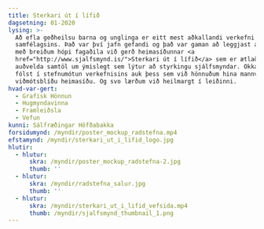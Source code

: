 ```yaml
---
title: Sterkari út í lífið
dagsetning: 01-2020
lysing: >-
  Að efla geðheilsu barna og unglinga er eitt mest aðkallandi verkefni
  samfélagsins. Það var því jafn gefandi og það var gaman að leggjast á árina
  með breiðum hópi fagaðila við gerð heimasíðunnar <a
  href="http://www.sjalfsmynd.is/">Sterkari út í lífið</a> sem er ætlað að
  auðvelda samtöl um ýmislegt sem lýtur að styrkingu sjálfsmyndar. Okkar framlag
  fólst í stefnumótun verkefnisins auk þess sem við hönnuðum hina mannvænu og
  viðmótsblíðu heimasíðu. Og svo lærðum við heilmargt í leiðinni.
hvad-var-gert:
  - Grafísk Hönnun
  - Hugmyndavinna
  - Framleiðsla
  - Vefun
kunni: Sálfræðingar Höfðabakka
forsidumynd: /myndir/poster_mockup_radstefna.mp4
efstamynd: /myndir/sterkari_ut_i_lifid_logo.jpg
hlutir:
  - hlutur:
      skra: /myndir/poster_mockup_radstefna-2.jpg
      thumb: ''
  - hlutur:
      skra: /myndir/radstefna_salur.jpg
      thumb: ''
  - hlutur:
      skra: /myndir/sterkari_ut_i_lifid_vefsida.mp4
      thumb: /myndir/sjalfsmynd_thumbnail_1.png
---
```


